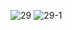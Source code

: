 ![29](https://user-images.githubusercontent.com/69049801/129013543-4337ff7a-9a03-4819-9050-6910401dea73.PNG)
![29-1](https://user-images.githubusercontent.com/69049801/129013554-3b7625c0-0662-45d5-8cba-4df16560d9e7.PNG)
